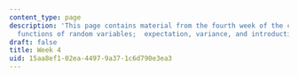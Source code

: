 ```yaml
---
content_type: page
description: 'This page contains material from the fourth week of the course and covers
  functions of random variables;  expectation, variance, and introduction to regression. '
draft: false
title: Week 4
uid: 15aa8ef1-02ea-4497-9a37-1c6d790e3ea3
---
```

